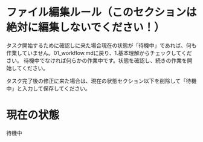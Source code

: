 # ファイル編集ルール（このセクションは絶対に編集しないでください！）

タスク開始するために確認しに来た場合現在の状態が「待機中」であれば、何も作業していません。01_workflow.mdに戻り、1.基本理解からチェックしてください。
待機中でなければ何らかの作業中です。状態を確認し、続きの作業を開始してください。

タスク完了後の修正に来た場合は、現在の状態セクション以下を削除して「待機中」と入力して保存してください。

# 現在の状態

待機中